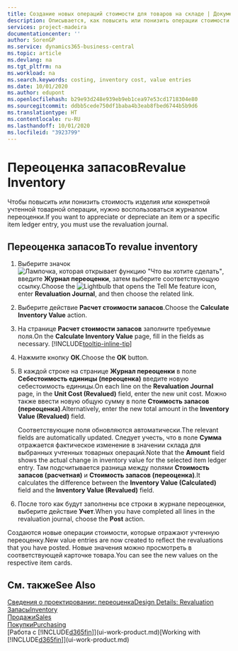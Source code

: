 ```yaml
---
title: Создание новых операций стоимости для товаров на складе | Документация Майкрософт
description: Описывается, как повысить или понизить операции стоимости одного или нескольких товаров в запасах путем учета текущей вычисленной стоимости.
services: project-madeira
documentationcenter: ''
author: SorenGP
ms.service: dynamics365-business-central
ms.topic: article
ms.devlang: na
ms.tgt_pltfrm: na
ms.workload: na
ms.search.keywords: costing, inventory cost, value entries
ms.date: 10/01/2020
ms.author: edupont
ms.openlocfilehash: b29e93d248e939eb9eb1cea97e53cd1718304e80
ms.sourcegitcommit: ddbb5cede750df1baba4b3eab8fbed6744b5b9d6
ms.translationtype: HT
ms.contentlocale: ru-RU
ms.lasthandoff: 10/01/2020
ms.locfileid: "3923799"
---
```

# <a name="revalue-inventory"></a><span data-ttu-id="0bc0e-103">Переоценка запасов</span><span class="sxs-lookup"><span data-stu-id="0bc0e-103">Revalue Inventory</span></span>
<span data-ttu-id="0bc0e-104">Чтобы повысить или понизить стоимость изделия или конкретной учтенной товарной операции, нужно воспользоваться журналом переоценки.</span><span class="sxs-lookup"><span data-stu-id="0bc0e-104">If you want to appreciate or depreciate an item or a specific item ledger entry, you must use the revaluation journal.</span></span>

## <a name="to-revalue-inventory"></a><span data-ttu-id="0bc0e-105">Переоценка запасов</span><span class="sxs-lookup"><span data-stu-id="0bc0e-105">To revalue inventory</span></span>
1. <span data-ttu-id="0bc0e-106">Выберите значок ![Лампочка, которая открывает функцию "Что вы хотите сделать"](media/ui-search/search_small.png "Что вы хотите сделать"), введите **Журнал переоценки**, затем выберите соответствующую ссылку.</span><span class="sxs-lookup"><span data-stu-id="0bc0e-106">Choose the ![Lightbulb that opens the Tell Me feature](media/ui-search/search_small.png "Tell me what you want to do") icon, enter **Revaluation Journal**, and then choose the related link.</span></span>
2. <span data-ttu-id="0bc0e-107">Выберите действие **Расчет стоимости запасов**.</span><span class="sxs-lookup"><span data-stu-id="0bc0e-107">Choose the **Calculate Inventory Value** action.</span></span>
3. <span data-ttu-id="0bc0e-108">На странице **Расчет стоимости запасов** заполните требуемые поля.</span><span class="sxs-lookup"><span data-stu-id="0bc0e-108">On the **Calculate Inventory Value** page, fill in the fields as necessary.</span></span> [!INCLUDE[tooltip-inline-tip](includes/tooltip-inline-tip_md.md)]
4. <span data-ttu-id="0bc0e-109">Нажмите кнопку **ОК**.</span><span class="sxs-lookup"><span data-stu-id="0bc0e-109">Choose the **OK** button.</span></span>
5. <span data-ttu-id="0bc0e-110">В каждой строке на странице **Журнал переоценки** в поле **Себестоимость единицы (переоценка)** введите новую себестоимость единицы.</span><span class="sxs-lookup"><span data-stu-id="0bc0e-110">On each line on the **Revaluation Journal** page, in the **Unit Cost (Revalued)** field, enter the new unit cost.</span></span> <span data-ttu-id="0bc0e-111">Можно также ввести новую общую сумму в поле **Стоимость запасов (переоценка)**.</span><span class="sxs-lookup"><span data-stu-id="0bc0e-111">Alternatively, enter the new total amount in the **Inventory Value (Revalued)** field.</span></span>

    <span data-ttu-id="0bc0e-112">Соответствующие поля обновляются автоматически.</span><span class="sxs-lookup"><span data-stu-id="0bc0e-112">The relevant fields are automatically updated.</span></span> <span data-ttu-id="0bc0e-113">Следует учесть, что в поле **Сумма** отражается фактическое изменение в значении склада для выбранных учтенных товарных операций.</span><span class="sxs-lookup"><span data-stu-id="0bc0e-113">Note that the **Amount** field shows the actual change in inventory value for the selected item ledger entry.</span></span> <span data-ttu-id="0bc0e-114">Там подсчитывается разница между полями **Стоимость запасов (расчетная)** и **Стоимость запасов (переоценка)**.</span><span class="sxs-lookup"><span data-stu-id="0bc0e-114">It calculates the difference between the **Inventory Value (Calculated)** field and the **Inventory Value (Revalued)** field.</span></span>
6. <span data-ttu-id="0bc0e-115">После того как будут заполнены все строки в журнале переоценки, выберите действие **Учет**.</span><span class="sxs-lookup"><span data-stu-id="0bc0e-115">When you have completed all lines in the revaluation journal, choose the **Post** action.</span></span>

<span data-ttu-id="0bc0e-116">Создаются новые операции стоимости, которые отражают учтенную переоценку.</span><span class="sxs-lookup"><span data-stu-id="0bc0e-116">New value entries are now created to reflect the revaluations that you have posted.</span></span> <span data-ttu-id="0bc0e-117">Новые значения можно просмотреть в соответствующей карточке товара.</span><span class="sxs-lookup"><span data-stu-id="0bc0e-117">You can see the new values on the respective item cards.</span></span>

## <a name="see-also"></a><span data-ttu-id="0bc0e-118">См. также</span><span class="sxs-lookup"><span data-stu-id="0bc0e-118">See Also</span></span>
[<span data-ttu-id="0bc0e-119">Сведения о проектировании: переоценка</span><span class="sxs-lookup"><span data-stu-id="0bc0e-119">Design Details: Revaluation</span></span>](design-details-revaluation.md)  
[<span data-ttu-id="0bc0e-120">Запасы</span><span class="sxs-lookup"><span data-stu-id="0bc0e-120">Inventory</span></span>](inventory-manage-inventory.md)  
[<span data-ttu-id="0bc0e-121">Продажи</span><span class="sxs-lookup"><span data-stu-id="0bc0e-121">Sales</span></span>](sales-manage-sales.md)  
[<span data-ttu-id="0bc0e-122">Покупки</span><span class="sxs-lookup"><span data-stu-id="0bc0e-122">Purchasing</span></span>](purchasing-manage-purchasing.md)  
<span data-ttu-id="0bc0e-123">[Работа с [!INCLUDE[d365fin](includes/d365fin_md.md)]](ui-work-product.md)</span><span class="sxs-lookup"><span data-stu-id="0bc0e-123">[Working with [!INCLUDE[d365fin](includes/d365fin_md.md)]](ui-work-product.md)</span></span>

